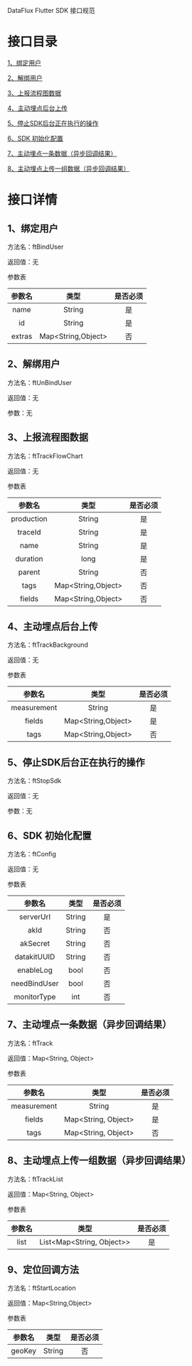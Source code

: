 DataFlux Flutter SDK 接口规范
# 接口目录

[1、绑定用户](#1绑定用户)

[2、解绑用户](#2解绑用户)

[3、上报流程图数据](#3上报流程图数据)

[4、主动埋点后台上传](#4主动埋点后台上传)

[5、停止SDK后台正在执行的操作](#5停止sdk后台正在执行的操作)

[6、SDK 初始化配置](#6sdk-初始化配置)

[7、主动埋点一条数据（异步回调结果）](#7主动埋点一条数据异步回调结果)

[8、主动埋点上传一组数据（异步回调结果）](#8主动埋点上传一组数据异步回调结果)
# 接口详情

## 1、绑定用户
方法名：ftBindUser

返回值：无

参数表

| 参数名  |        类型         | 是否必须 |
|:------:|:------------------:|:------:|
|  name  |       String       |   是    |
|   id   |       String       |   是    |
| extras | Map<String,Object> |   否    |

## 2、解绑用户
方法名：ftUnBindUser

返回值：无

参数：无

## 3、上报流程图数据
方法名：ftTrackFlowChart

返回值：无

参数表

|   参数名    |        类型         | 是否必须 |
|:----------:|:------------------:|:------:|
| production |       String       |   是    |
|  traceId   |       String       |   是    |
|    name    |       String       |   是    |
|  duration  |        long        |   是    |
|   parent   |       String       |   否    |
|    tags    | Map<String,Object> |   否    |
|   fields   | Map<String,Object> |   否    |


## 4、主动埋点后台上传
方法名：ftTrackBackground

返回值：无

参数表

|    参数名    |        类型         | 是否必须 |
|:-----------:|:------------------:|:------:|
| measurement |       String       |   是    |
|   fields    | Map<String,Object> |   是    |
|    tags     | Map<String,Object> |   否    |


## 5、停止SDK后台正在执行的操作
方法名：ftStopSdk

返回值：无

参数：无

## 6、SDK 初始化配置
方法名：ftConfig

返回值：无

参数表

|    参数名     |  类型   | 是否必须 |
|:------------:|:------:|:------:|
|  serverUrl   | String |   是    |
|     akId     | String |   否    |
|   akSecret   | String |   否    |
| datakitUUID  | String |   否    |
|  enableLog   |  bool  |   否    |
| needBindUser |  bool  |   否    |
| monitorType  |  int   |   否    |


## 7、主动埋点一条数据（异步回调结果）
方法名：ftTrack

返回值：Map<String, Object>

参数表

|    参数名    |         类型         | 是否必须 |
|:-----------:|:-------------------:|:------:|
| measurement |       String        |   是    |
|   fields    | Map<String, Object> |   是    |
|    tags     | Map<String, Object> |   否    |


## 8、主动埋点上传一组数据（异步回调结果）

方法名：ftTrackList

返回值：Map<String, Object>

参数表

| 参数名 |            类型            | 是否必须 |
|:-----:|:-------------------------:|:------:|
| list  | List<Map<String, Object>> |   是    |

## 9、定位回调方法

方法名：ftStartLocation

返回值：Map<String,Object>

参数表

| 参数名 | 类型  | 是否必须 |
|:---:|:---:|:----:|
|   geoKey  |  String   |    否  |




